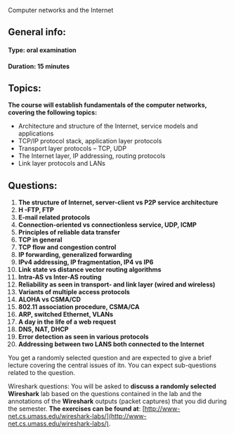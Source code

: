 Computer networks and the Internet
## General info:
#### Type: oral examination
#### Duration: 15 minutes

## Topics:
**The course will establish fundamentals of the computer networks, covering the following topics:**
- Architecture and structure of the Internet, service models and applications
- TCP/IP protocol stack, application layer protocols
- Transport layer protocols – TCP, UDP
- The Internet layer, IP addressing, routing protocols
- Link layer protocols and LANs
## Questions:

1. **The structure of Internet, server-client vs P2P service architecture**
2. **H -FTP, FTP**
3. **E-mail related protocols**
4. **Connection-oriented vs connectionless service, UDP, ICMP**
5. **Principles of reliable data transfer**
6. **TCP in general**
7. **TCP flow and congestion control**
8. **IP forwarding, generalized forwarding**
9. **IPv4 addressing, IP fragmentation, IP4 vs IP6**
10. **Link state vs distance vector routing algorithms**
11. **Intra-AS vs Inter-AS routing**
12. **Reliability as seen in transport- and link layer (wired and wireless)**
13. **Variants of multiple access protocols**
14. **ALOHA vs CSMA/CD**
15. **802.11 association procedure, CSMA/CA**
16. **ARP, switched Ethernet, VLANs**
17. **A day in the life of a web request**
18. **DNS, NAT, DHCP**
19. **Error detection as seen in various protocols**
20. **Addressing between two LANS both connected to the Internet**

You get a randomly selected question and are expected to give a brief lecture covering the central issues of itn. You can expect sub-questions related to the question.

Wireshark questions: You will be asked to **discuss a randomly selected Wireshark** lab based on the questions contained in the lab and the annotations of the **Wireshark** outputs (packet captures) that you did during the semester. **The exercises can be found at**: [http://www-net.cs.umass.edu/wireshark-labs/](http://www-net.cs.umass.edu/wireshark-labs/).